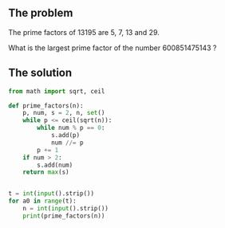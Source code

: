 ## The problem

The prime factors of 13195 are 5, 7, 13 and 29.

What is the largest prime factor of the number 600851475143 ?


## The solution

```python
from math import sqrt, ceil

def prime_factors(n):
    p, num, s = 2, n, set()
    while p <= ceil(sqrt(n)):
        while num % p == 0:
            s.add(p)
            num //= p
        p += 1
    if num > 2:
        s.add(num)
    return max(s)


t = int(input().strip())
for a0 in range(t):
    n = int(input().strip())
    print(prime_factors(n))
```
